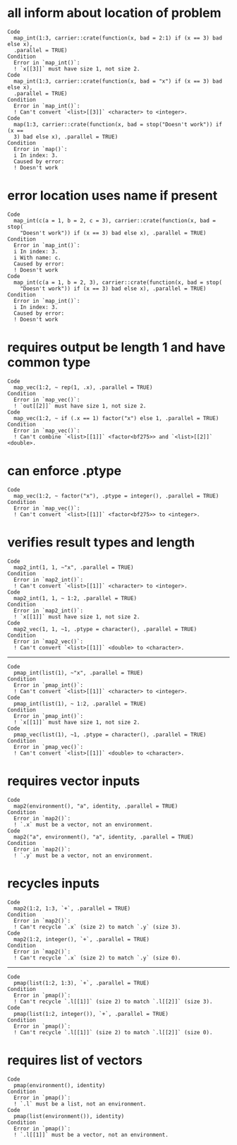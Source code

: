 # all inform about location of problem

    Code
      map_int(1:3, carrier::crate(function(x, bad = 2:1) if (x == 3) bad else x),
      .parallel = TRUE)
    Condition
      Error in `map_int()`:
      ! `x[[3]]` must have size 1, not size 2.
    Code
      map_int(1:3, carrier::crate(function(x, bad = "x") if (x == 3) bad else x),
      .parallel = TRUE)
    Condition
      Error in `map_int()`:
      ! Can't convert `<list>[[3]]` <character> to <integer>.
    Code
      map(1:3, carrier::crate(function(x, bad = stop("Doesn't work")) if (x ==
      3) bad else x), .parallel = TRUE)
    Condition
      Error in `map()`:
      i In index: 3.
      Caused by error:
      ! Doesn't work

# error location uses name if present

    Code
      map_int(c(a = 1, b = 2, c = 3), carrier::crate(function(x, bad = stop(
        "Doesn't work")) if (x == 3) bad else x), .parallel = TRUE)
    Condition
      Error in `map_int()`:
      i In index: 3.
      i With name: c.
      Caused by error:
      ! Doesn't work
    Code
      map_int(c(a = 1, b = 2, 3), carrier::crate(function(x, bad = stop(
        "Doesn't work")) if (x == 3) bad else x), .parallel = TRUE)
    Condition
      Error in `map_int()`:
      i In index: 3.
      Caused by error:
      ! Doesn't work

# requires output be length 1 and have common type

    Code
      map_vec(1:2, ~ rep(1, .x), .parallel = TRUE)
    Condition
      Error in `map_vec()`:
      ! `out[[2]]` must have size 1, not size 2.
    Code
      map_vec(1:2, ~ if (.x == 1) factor("x") else 1, .parallel = TRUE)
    Condition
      Error in `map_vec()`:
      ! Can't combine `<list>[[1]]` <factor<bf275>> and `<list>[[2]]` <double>.

# can enforce .ptype

    Code
      map_vec(1:2, ~ factor("x"), .ptype = integer(), .parallel = TRUE)
    Condition
      Error in `map_vec()`:
      ! Can't convert `<list>[[1]]` <factor<bf275>> to <integer>.

# verifies result types and length

    Code
      map2_int(1, 1, ~"x", .parallel = TRUE)
    Condition
      Error in `map2_int()`:
      ! Can't convert `<list>[[1]]` <character> to <integer>.
    Code
      map2_int(1, 1, ~ 1:2, .parallel = TRUE)
    Condition
      Error in `map2_int()`:
      ! `x[[1]]` must have size 1, not size 2.
    Code
      map2_vec(1, 1, ~1, .ptype = character(), .parallel = TRUE)
    Condition
      Error in `map2_vec()`:
      ! Can't convert `<list>[[1]]` <double> to <character>.

---

    Code
      pmap_int(list(1), ~"x", .parallel = TRUE)
    Condition
      Error in `pmap_int()`:
      ! Can't convert `<list>[[1]]` <character> to <integer>.
    Code
      pmap_int(list(1), ~ 1:2, .parallel = TRUE)
    Condition
      Error in `pmap_int()`:
      ! `x[[1]]` must have size 1, not size 2.
    Code
      pmap_vec(list(1), ~1, .ptype = character(), .parallel = TRUE)
    Condition
      Error in `pmap_vec()`:
      ! Can't convert `<list>[[1]]` <double> to <character>.

# requires vector inputs

    Code
      map2(environment(), "a", identity, .parallel = TRUE)
    Condition
      Error in `map2()`:
      ! `.x` must be a vector, not an environment.
    Code
      map2("a", environment(), "a", identity, .parallel = TRUE)
    Condition
      Error in `map2()`:
      ! `.y` must be a vector, not an environment.

# recycles inputs

    Code
      map2(1:2, 1:3, `+`, .parallel = TRUE)
    Condition
      Error in `map2()`:
      ! Can't recycle `.x` (size 2) to match `.y` (size 3).
    Code
      map2(1:2, integer(), `+`, .parallel = TRUE)
    Condition
      Error in `map2()`:
      ! Can't recycle `.x` (size 2) to match `.y` (size 0).

---

    Code
      pmap(list(1:2, 1:3), `+`, .parallel = TRUE)
    Condition
      Error in `pmap()`:
      ! Can't recycle `.l[[1]]` (size 2) to match `.l[[2]]` (size 3).
    Code
      pmap(list(1:2, integer()), `+`, .parallel = TRUE)
    Condition
      Error in `pmap()`:
      ! Can't recycle `.l[[1]]` (size 2) to match `.l[[2]]` (size 0).

# requires list of vectors

    Code
      pmap(environment(), identity)
    Condition
      Error in `pmap()`:
      ! `.l` must be a list, not an environment.
    Code
      pmap(list(environment()), identity)
    Condition
      Error in `pmap()`:
      ! `.l[[1]]` must be a vector, not an environment.

